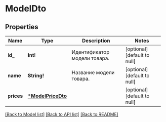 # ModelDto

## Properties
Name | Type | Description | Notes
------------ | ------------- | ------------- | -------------
**Id_** | **Int!** | Идентификатор модели товара. | [optional] [default to null]
**name** | **String!** | Название модели товара. | [optional] [default to null]
**prices** | [***ModelPriceDto**](ModelPriceDTO.md) |  | [optional] [default to null]

[[Back to Model list]](../README.md#documentation-for-models) [[Back to API list]](../README.md#documentation-for-api-endpoints) [[Back to README]](../README.md)


